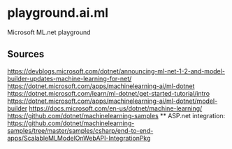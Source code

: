 # playground.ai.ml
Microsoft ML.net playground

## Sources
https://devblogs.microsoft.com/dotnet/announcing-ml-net-1-2-and-model-builder-updates-machine-learning-for-net/
https://dotnet.microsoft.com/apps/machinelearning-ai/ml-dotnet
https://dotnet.microsoft.com/learn/ml-dotnet/get-started-tutorial/intro
https://dotnet.microsoft.com/apps/machinelearning-ai/ml-dotnet/model-builder
https://docs.microsoft.com/en-us/dotnet/machine-learning/
https://github.com/dotnet/machinelearning-samples
** ASP.net integration: https://github.com/dotnet/machinelearning-samples/tree/master/samples/csharp/end-to-end-apps/ScalableMLModelOnWebAPI-IntegrationPkg
